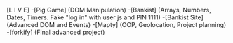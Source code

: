 [L I V E]
-[Pig Game] (DOM Manipulation)
-[Bankist] (Arrays, Numbers, Dates, Timers. Fake "log in" with user js and PIN 1111)
-[Bankist Site] (Advanced DOM and Events)
-[Mapty] (OOP, Geolocation, Project planning)
-[forkify] (Final advanced project)
